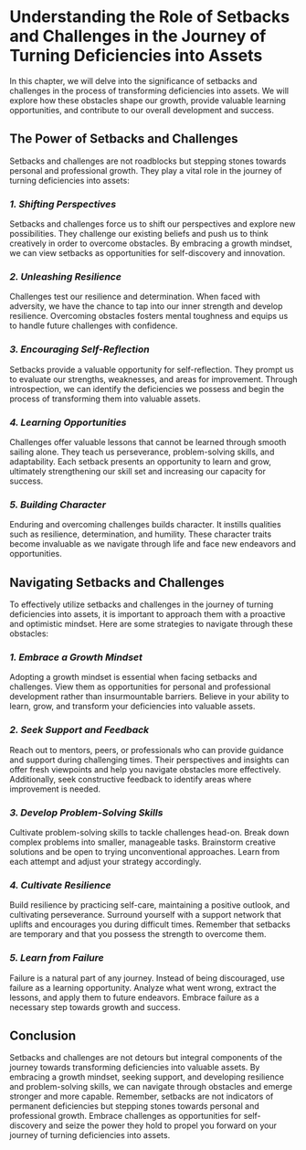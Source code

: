 Understanding the Role of Setbacks and Challenges in the Journey of Turning Deficiencies into Assets
=============================================================================================================

In this chapter, we will delve into the significance of setbacks and challenges in the process of transforming deficiencies into assets. We will explore how these obstacles shape our growth, provide valuable learning opportunities, and contribute to our overall development and success.

**The Power of Setbacks and Challenges**
----------------------------------------

Setbacks and challenges are not roadblocks but stepping stones towards personal and professional growth. They play a vital role in the journey of turning deficiencies into assets:

### *1. Shifting Perspectives*

Setbacks and challenges force us to shift our perspectives and explore new possibilities. They challenge our existing beliefs and push us to think creatively in order to overcome obstacles. By embracing a growth mindset, we can view setbacks as opportunities for self-discovery and innovation.

### *2. Unleashing Resilience*

Challenges test our resilience and determination. When faced with adversity, we have the chance to tap into our inner strength and develop resilience. Overcoming obstacles fosters mental toughness and equips us to handle future challenges with confidence.

### *3. Encouraging Self-Reflection*

Setbacks provide a valuable opportunity for self-reflection. They prompt us to evaluate our strengths, weaknesses, and areas for improvement. Through introspection, we can identify the deficiencies we possess and begin the process of transforming them into valuable assets.

### *4. Learning Opportunities*

Challenges offer valuable lessons that cannot be learned through smooth sailing alone. They teach us perseverance, problem-solving skills, and adaptability. Each setback presents an opportunity to learn and grow, ultimately strengthening our skill set and increasing our capacity for success.

### *5. Building Character*

Enduring and overcoming challenges builds character. It instills qualities such as resilience, determination, and humility. These character traits become invaluable as we navigate through life and face new endeavors and opportunities.

**Navigating Setbacks and Challenges**
--------------------------------------

To effectively utilize setbacks and challenges in the journey of turning deficiencies into assets, it is important to approach them with a proactive and optimistic mindset. Here are some strategies to navigate through these obstacles:

### *1. Embrace a Growth Mindset*

Adopting a growth mindset is essential when facing setbacks and challenges. View them as opportunities for personal and professional development rather than insurmountable barriers. Believe in your ability to learn, grow, and transform your deficiencies into valuable assets.

### *2. Seek Support and Feedback*

Reach out to mentors, peers, or professionals who can provide guidance and support during challenging times. Their perspectives and insights can offer fresh viewpoints and help you navigate obstacles more effectively. Additionally, seek constructive feedback to identify areas where improvement is needed.

### *3. Develop Problem-Solving Skills*

Cultivate problem-solving skills to tackle challenges head-on. Break down complex problems into smaller, manageable tasks. Brainstorm creative solutions and be open to trying unconventional approaches. Learn from each attempt and adjust your strategy accordingly.

### *4. Cultivate Resilience*

Build resilience by practicing self-care, maintaining a positive outlook, and cultivating perseverance. Surround yourself with a support network that uplifts and encourages you during difficult times. Remember that setbacks are temporary and that you possess the strength to overcome them.

### *5. Learn from Failure*

Failure is a natural part of any journey. Instead of being discouraged, use failure as a learning opportunity. Analyze what went wrong, extract the lessons, and apply them to future endeavors. Embrace failure as a necessary step towards growth and success.

**Conclusion**
--------------

Setbacks and challenges are not detours but integral components of the journey towards transforming deficiencies into valuable assets. By embracing a growth mindset, seeking support, and developing resilience and problem-solving skills, we can navigate through obstacles and emerge stronger and more capable. Remember, setbacks are not indicators of permanent deficiencies but stepping stones towards personal and professional growth. Embrace challenges as opportunities for self-discovery and seize the power they hold to propel you forward on your journey of turning deficiencies into assets.
